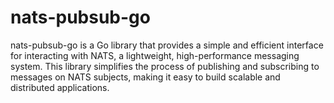 # nats-pubsub-go
nats-pubsub-go is a Go library that provides a simple and efficient interface for interacting with NATS, a lightweight, high-performance messaging system. This library simplifies the process of publishing and subscribing to messages on NATS subjects, making it easy to build scalable and distributed applications.
